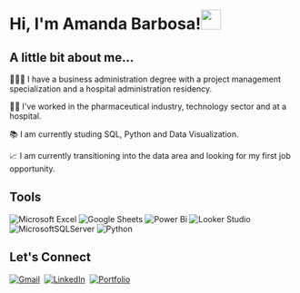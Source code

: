 <h1 align="left">Hi, I'm Amanda Barbosa!<img src="https://media.giphy.com/media/hvRJCLFzcasrR4ia7z/giphy.gif" width="35"></h1>

## A little bit about me...

👩🏻‍🎓 I have a business administration degree with a project management specialization and a hospital administration residency.

👩‍💻 I've worked in the pharmaceutical industry, technology sector and at a hospital.

📚 I am currently studing SQL, Python and Data Visualization.

📈 I am currently transitioning into the data area and looking for my first job opportunity.

## Tools

![Microsoft Excel](https://img.shields.io/badge/Microsoft_Excel-217346?style=for-the-badge&logo=microsoft-excel&logoColor=white)
![Google Sheets](https://img.shields.io/badge/Google%20Sheets-34A853?style=for-the-badge&logo=google-sheets&logoColor=white)
![Power Bi](https://img.shields.io/badge/power_bi-F2C811?style=for-the-badge&logo=powerbi&logoColor=black)
![Looker Studio](https://img.shields.io/badge/Looker_Studio-4387f4?style=for-the-badge&logo=looker-studio&logoColor=white)
![MicrosoftSQLServer](https://img.shields.io/badge/Microsoft%20SQL%20Sever-CC2927?style=for-the-badge&logo=microsoft%20sql%20server&logoColor=white)
![Python](https://img.shields.io/badge/python-3670A0?style=for-the-badge&logo=python&logoColor=ffdd54)

## Let's Connect

<a href="mailto:amandabarbosajf@gmail.com"><img src="https://img.shields.io/badge/gmail-%23D14836.svg?&style=for-the-badge&logo=gmail&logoColor=white" alt="Gmail"/></a>&nbsp;
<a href="https://www.linkedin.com/in/amanda-do-nascimento-barbosa/"><img src="https://img.shields.io/badge/linkedin-%230077B5.svg?&style=for-the-badge&logo=linkedin&logoColor=white" alt="LinkedIn" /></a>&nbsp;
[![Portfolio](https://img.shields.io/badge/Portfolio-315E6F?style=for-the-badge)](https://amanda-nascimentobarbosa.github.io/portfolio/)
